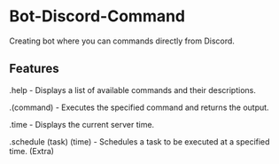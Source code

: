 ﻿# Bot-Discord-Command

Creating bot where you can commands directly from Discord. 

## Features

.help - Displays a list of available commands and their descriptions.

.(command) - Executes the specified command and returns the output.

.time - Displays the current server time.


.schedule (task) (time) - Schedules a task to be executed at a specified time. (Extra)
